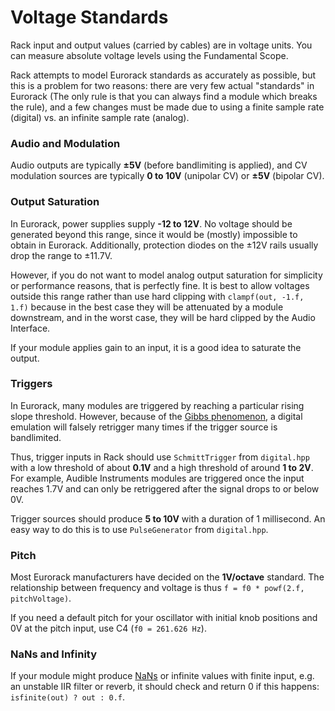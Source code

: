 # Voltage Standards

Rack input and output values (carried by cables) are in voltage units.
You can measure absolute voltage levels using the Fundamental Scope.

Rack attempts to model Eurorack standards as accurately as possible, but this is a problem for two reasons: there are very few actual "standards" in Eurorack (The only rule is that you can always find a module which breaks the rule), and a few changes must be made due to using a finite sample rate (digital) vs. an infinite sample rate (analog).

### Audio and Modulation

Audio outputs are typically **±5V** (before bandlimiting is applied), and CV modulation sources are typically **0 to 10V** (unipolar CV) or **±5V** (bipolar CV).

### Output Saturation

In Eurorack, power supplies supply **-12 to 12V**.
No voltage should be generated beyond this range, since it would be (mostly) impossible to obtain in Eurorack.
Additionally, protection diodes on the ±12V rails usually drop the range to ±11.7V.

However, if you do not want to model analog output saturation for simplicity or performance reasons, that is perfectly fine.
It is best to allow voltages outside this range rather than use hard clipping with `clampf(out, -1.f, 1.f)` because in the best case they will be attenuated by a module downstream, and in the worst case, they will be hard clipped by the Audio Interface.

If your module applies gain to an input, it is a good idea to saturate the output.

### Triggers

In Eurorack, many modules are triggered by reaching a particular rising slope threshold.
However, because of the [Gibbs phenomenon](https://en.wikipedia.org/wiki/Gibbs_phenomenon), a digital emulation will falsely retrigger many times if the trigger source is bandlimited.

Thus, trigger inputs in Rack should use `SchmittTrigger` from `digital.hpp` with a low threshold of about **0.1V** and a high threshold of around **1 to 2V**.
For example, Audible Instruments modules are triggered once the input reaches 1.7V and can only be retriggered after the signal drops to or below 0V.

Trigger sources should produce **5 to 10V** with a duration of 1 millisecond.
An easy way to do this is to use `PulseGenerator` from `digital.hpp`.

### Pitch

Most Eurorack manufacturers have decided on the **1V/octave** standard. The relationship between frequency and voltage is thus `f = f0 * powf(2.f, pitchVoltage)`.

If you need a default pitch for your oscillator with initial knob positions and 0V at the pitch input, use C4 (`f0 = 261.626 Hz`).

### NaNs and Infinity

If your module might produce [NaNs](https://en.wikipedia.org/wiki/NaN) or infinite values with finite input, e.g. an unstable IIR filter or reverb, it should check and return 0 if this happens: `isfinite(out) ? out : 0.f`.